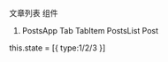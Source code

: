 文章列表
组件
1. PostsApp
    Tab
        TabItem
    PostsList
        Post

this.state = [{
    type:1/2/3
}]

